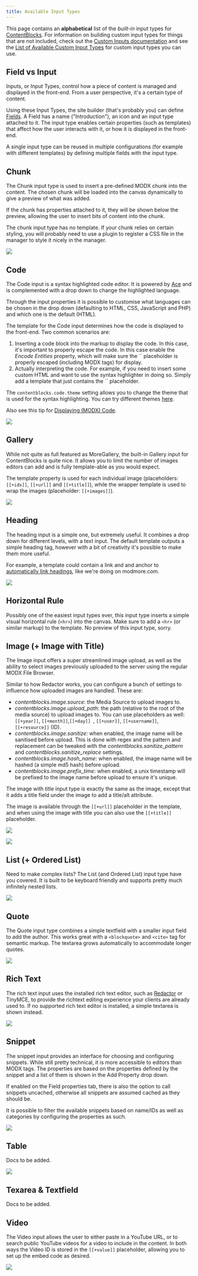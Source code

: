 ```yaml
---
title: Available Input Types
---
```


This page contains an **alphabetical** list of the _built-in_ input types for [ContentBlocks](https://www.modmore.com/contentblocks/). For information on building custom input types for things that are not included, check out the [Custom Inputs documentation](../Custom_Inputs/Developing_Custom_Inputs) and see the [List of Available Custom Input Types](../Custom_Inputs/Third_Party_Input_Types) for custom input types you can use.


## Field vs Input

Inputs, or Input Types, control how a piece of content is managed and displayed in the front-end. From a user perspective, it's a certain type of content.

Using these Input Types, the site builder (that's probably you) can define [Fields](../Fields). A Field has a name ("Introduction"), an icon and an input type attached to it. The input type enables certain properties (such as templates) that affect how the user interacts with it, or how it is displayed in the front-end.

A single input type can be reused in multiple configurations (for example with different templates) by defining multiple fields with the input type.

 

## Chunk

The Chunk input type is used to insert a pre-defined MODX chunk into the content. The chosen chunk will be loaded into the canvas dynamically to give a preview of what was added.

If the chunk has properties attached to it, they will be shown below the preview, allowing the user to insert bits of content into the chunk.

The chunk input type has no template. If your chunk relies on certain styling, you will probably need to use a plugin to register a CSS file in the manager to style it nicely in the manager.

 



[![](https://www.modmore.com/assets/uploads/7595c06a23a490d4b6e805f21c62d277.png)](https://www.modmore.com/assets/uploads/7595c06a23a490d4b6e805f21c62d277.png)

 

 

## Code

 The Code input is a syntax highlighted code editor. It is powered by [Ace](http://ace.c9.io) and is complemented with a drop down to change the highlighted language.

 Through the input properties it is possible to customise what languages can be chosen in the drop down (defaulting to HTML, CSS, JavaScript and PHP) and which one is the default (HTML).

 The template for the Code input determines how the code is displayed to the front-end. Two common scenarios are:

1. Inserting a code block into the markup to display the code. In this case, it's important to properly escape the code. In this case enable the _Encode Entities_ property, which will make sure the `` placeholder is properly escaped (including MODX tags) for display.
2. Actually interpreting the code. For example, if you need to insert some custom HTML and want to use the syntax highlighter in doing so. Simply add a template that just contains the `` placeholder.

The `contentblocks.code.theme` setting allows you to change the theme that is used for the syntax highlighting. You can try different themes [here](http://ace.c9.io/build/kitchen-sink.html).

Also see this tip for [Displaying (MODX) Code](../Tips_Tricks/Displaying_MODX_Code).

 



[![](https://www.modmore.com/assets/uploads/e280ca4db15226f2778c7e119dc1600d.png)](https://www.modmore.com/assets/uploads/e280ca4db15226f2778c7e119dc1600d.png)

 

 

## Gallery

While not quite as full featured as MoreGallery, the built-in Gallery input for ContentBlocks is quite nice. It allows you to limit the number of images editors can add and is fully template-able as you would expect.

The template property is used for each individual image (placeholders: `[[+idx]]`, `[[+url]]` and `[[+title]]`), while the wrapper template is used to wrap the images (placeholder: `[[+images]]`).

 



[![](https://www.modmore.com/assets/uploads/6b2273fa0b7ea82850c83f94a3e70ef8.png)](https://www.modmore.com/assets/uploads/6b2273fa0b7ea82850c83f94a3e70ef8.png)

 

 

## Heading

The heading input is a simple one, but extremely useful. It combines a drop down for different levels, with a text input. The default template outputs a simple heading tag, however with a bit of creativity it's possible to make them more useful.

For example, a template could contain a link and and anchor to [automatically link headings](../Tips_Tricks/Auto_Linked_Headers), like we're doing on modmore.com.

 



[![](https://www.modmore.com/assets/uploads/cf0526ac66123db933a73b506130c053.png)](https://www.modmore.com/assets/uploads/cf0526ac66123db933a73b506130c053.png)

 

 

## Horizontal Rule

Possibly one of the easiest input types ever, this input type inserts a simple visual horizontal rule (`<hr>`) into the canvas. Make sure to add a `<hr>` (or similar markup) to the template. No preview of this input type, sorry.

 

## Image (+ Image with Title)

The Image input offers a super streamlined image upload, as well as the ability to select images previously uploaded to the server using the regular MODX File Browser.

Similar to how Redactor works, you can configure a bunch of settings to influence how uploaded images are handled. These are:

- _contentblocks.image.source_: the Media Source to upload images to.
- _contentblocks.image.upload\_path_: the path (relative to the root of the media source) to upload images to. You can use placeholders as well: `[[+year]]`, `[[+month]]`,`[[+day]] `, `[[+user]]`, `[[+username]]`, `[[+resource]]` (ID).
- _contentblocks.image.sanitize_: when enabled, the image name will be sanitised before upload. This is done with regex and the pattern and replacement can be tweaked with the _contentblocks.sanitize\_pattern_ and _contentblocks.sanitize\_replace_ settings.
- _contentblocks.image.hash\_name_: when enabled, the image name will be hashed (a simple md5 hash) before upload.
- _contentblocks.image.prefix\_time_: when enabled, a unix timestamp will be prefixed to the image name before upload to ensure it's unique.

The image with title input type is exactly the same as the image, except that it adds a title field under the image to add a title/alt attribute.

The image is available through the `[[+url]]` placeholder in the template, and when using the image with title you can also use the `[[+title]]` placeholder.

 



[![](https://www.modmore.com/assets/uploads/82308bae9d682e0df6aa26c8f29cf2e7.png)](https://www.modmore.com/assets/uploads/82308bae9d682e0df6aa26c8f29cf2e7.png)

[![](https://www.modmore.com/assets/uploads/226117876a28868059b4da1b0e3a93b5.png)](https://www.modmore.com/assets/uploads/226117876a28868059b4da1b0e3a93b5.png)

 

 

## List (+ Ordered List)

Need to make complex lists? The List (and Ordered List) input type have you covered. It is built to be keyboard friendly and supports pretty much infinitely nested lists.

 



[![](https://www.modmore.com/assets/uploads/0600fcde539a94c22b1864d5bbb69adb.png)](https://www.modmore.com/assets/uploads/0600fcde539a94c22b1864d5bbb69adb.png)

 

 

## Quote

The Quote input type combines a simple textfield with a smaller input field to add the author. This works great with a `<blockquote>` and `<cite>` tag for semantic markup. The textarea grows automatically to accommodate longer quotes.

 



[![](https://www.modmore.com/assets/uploads/f30c46c28bb0725ed917ad29344a824b.png)](https://www.modmore.com/assets/uploads/f30c46c28bb0725ed917ad29344a824b.png)

 

 

## Rich Text

The rich text input uses the installed rich text editor, such as [Redactor](https://www.modmore.com/extras/redactor/) or TinyMCE, to provide the richtext editing experience your clients are already used to. If no supported rich text editor is installed, a simple textarea is shown instead.

 



[![](https://www.modmore.com/assets/uploads/1cd44c5242245bf7754332f2ea6e8743.png)](https://www.modmore.com/assets/uploads/1cd44c5242245bf7754332f2ea6e8743.png)

 

 

## Snippet

The snippet input provides an interface for choosing and configuring snippets. While still pretty technical, it is more accessible to editors than MODX tags. The properties are based on the properties defined by the snippet and a list of them is shown in the Add Property drop down.

If enabled on the Field properties tab, there is also the option to call snippets uncached, otherwise all snippets are assumed cached as they should be.

It is possible to filter the available snippets based on name/IDs as well as categories by configuring the properties as such.

 



[![](https://www.modmore.com/assets/uploads/a9e5ae3f5f9b8770a1c28e9fd0455c27.png)](https://www.modmore.com/assets/uploads/a9e5ae3f5f9b8770a1c28e9fd0455c27.png)

 

 

## Table

Docs to be added.

 



[![](https://www.modmore.com/assets/uploads/76fde4cb13d90fb56d43c301f03af29a.png)](https://www.modmore.com/assets/uploads/76fde4cb13d90fb56d43c301f03af29a.png)

 

 

## Texarea & Textfield

Docs to be added.

 

 

## Video

The Video input allows the user to either paste in a YouTube URL, or to search public YouTube videos for a video to include in the content. In both ways the Video ID is stored in the `[[+value]]` placeholder, allowing you to set up the embed code as desired.

 



[![](https://www.modmore.com/assets/uploads/12ec4e5848bf5df6ddd62a916b977b6c.png)](https://www.modmore.com/assets/uploads/12ec4e5848bf5df6ddd62a916b977b6c.png)